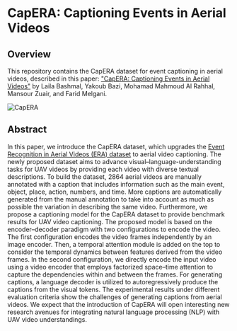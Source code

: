 # CapERA: Captioning Events in Aerial Videos


## Overview
This repository contains the CapERA dataset for event captioning in aerial videos, described in this paper: <a href="https://www.mdpi.com/2072-4292/15/8/2139"> "CapERA: Captioning Events in Aerial Videos"</a> by Laila Bashmal, Yakoub Bazi, Mohamad Mahmoud Al Rahhal, Mansour Zuair, and Farid Melgani.




![CapERA](figures/CapERA_figure.gif)

## Abstract
In this paper, we introduce the CapERA dataset, which upgrades the  <a href="https://lcmou.github.io/ERA_Dataset">Event Recognition in Aerial Videos (ERA) dataset</a> to aerial video captioning. The newly proposed dataset aims to advance visual–language-understanding tasks for UAV videos by providing each video with diverse textual descriptions. To build the dataset, 2864 aerial videos are manually annotated with a caption that includes information such as the main event, object, place, action, numbers, and time. More captions are automatically generated from the manual annotation to take into account as much as possible the variation in describing the same video. Furthermore, we propose a captioning model for the CapERA dataset to provide benchmark results for UAV video captioning. The proposed model is based on the encoder–decoder paradigm with two configurations to encode the video. The first configuration encodes the video frames independently by an image encoder. Then, a temporal attention module is added on the top to consider the temporal dynamics between features derived from the video frames. In the second configuration, we directly encode the input video using a video encoder that employs factorized space–time attention to capture the dependencies within and between the frames. For generating captions, a language decoder is utilized to autoregressively produce the captions from the visual tokens. The experimental results under different evaluation criteria show the challenges of generating captions from aerial videos. We expect that the introduction of CapERA will open interesting new research avenues for integrating natural language processing (NLP) with UAV video understandings.

